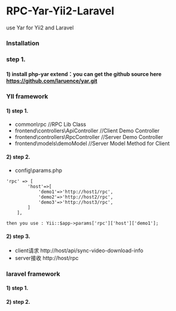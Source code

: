 # RPC-Yar-Yii2-Laravel
use Yar for Yii2 and Laravel

### Installation 

### step 1.
#### 1) install php-yar extend：you can get the github source here https://github.com/laruence/yar.git

### YII framework

#### 1) step 1. 
* common\rpc  //RPC Lib Class
* frontend\controllers\ApiController    //Client Demo Controller
* frontend\controllers\RpcController    //Server Demo Controller
* frontend\models\demoModel             //Server Model Method for Client

#### 2) step 2.
* config\params.php 
```
'rpc' => [
        'host'=>[
            'demo1'=>'http://host1/rpc',
            'demo2'=>'http://host2/rpc',
            'demo3'=>'http://host3/rpc',
        ]
    ],
```
```
then you use : Yii::$app->params['rpc']['host']['demo1'];
```

#### 2) step 3.
* client请求 http://host/api/sync-video-download-info
* server接收 http://host/rpc

### laravel framework

#### 1) step 1.

#### 2) step 2.
